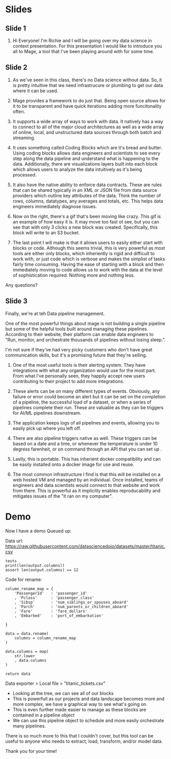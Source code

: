 # Slides

## Slide 1

1. Hi Everyone! I'm Richie and I will be going over my data science in context presentation. For this presentation I would like to introduce you all to Mage, a tool that I've been playing around with for some time.

## Slide 2

1. As we've seen in this class, there's no Data science without data. So, it is pretty intuitive that we need infrastrucure or plumbing to get our data where it can be used.

2. Mage provides a framework to do just that. Being open source allows for it to be transparent and have quick iterations adding more funcitonality often.

3. It supports a wide array of ways to work with data. It natively has a way to connect to all of the major cloud architectures as well as a wide array of online, local, and unstructured data sources through both batch and streaming.

4. It uses something called Coding Blocks which are it's bread and butter. Using coding blocks allows data engineers and scientists to see every step along the data pipeline and understand what is happening to the data. Additionally, there are visualizations layers built into each block which allows users to analyze the data intuitively as it's being processed.

5. It also have the native ability to enforce data contracts. These are rules that can be shared typically in an XML or JSON file from data source providers which outline key attributes of the data. Think the number of rows, columns, datatypes, any averages and totals, etc. This helps data engineers immediately diagnose issues.

6. Now on the right, there's a gif that's been moving like crazy. This gif is an example of how easy it is. It may move too fast ot see, but you can see that with only 3 clicks a new block was created. Specifically, this block will write to an S3 bucket.

7. The last point I will make is that it allows users to easily either start with blocks or code. Although this seems trivial, this is very powerful as most tools are either only blocks, which inheriently is rigid and difficult to work with, or just code which is verbose and makes the simplist of tasks fairly time consuming. Having the ease of starting with a block and then immediately moving to code allows us to work with the data at the level of sophistication required. Nothing more and nothing less.

Any questions?

## Slide 3

Finally, we're at teh Data pipeline management.

One of the most powerful things about mage is not building a single pipeline but some of the helpful tools built around managing these pipelines. According to their website, their platform can enable data engineers to "Run, monitor, and orchestrate thousands of pipelines without losing sleep.".

I'm not sure if they've had very picky customers who don't have great communication skills, but it's a promising future that they're selling.

1. One of the most useful tools is their alerting system. They have integrations with what any organization would use for the most part. From what I've personally seen, they happily accept new users contributing to their project to add more integrations.

2. These alerts can be on many different types of events. Obviously, any failure or error could become an alert but it can be set on the completion of a pipeline, the successful load of a dataset, or when a series of pipelines complete their run. These are valuable as they can be triggers for AI/ML pipelines downstream.

3. The application keeps logs of all pipelines and events, allowing you to easily pick up where you left off.

4. There are also pipeline triggers native as well. These triggers can be based on a date and a time, or whenever the temperature is under 10 degress farenheit, or on command through an API that you can set up .

5. Lastly, this is portable. This has inherient docker compatibility and can be easily installed onto a docker image for use and reuse.

6. The most common infrastructure I find is that this will be installed on a web hosted VM and managed by an individual. Once installed, teams of engineers and data scientists would connect to that website and work from there. This is powerful as it implicitly enables reproducability and mitigates issues of the "it ran on my computer".

# Demo

Now I have a demo Queued up:

Data url:
    https://raw.githubusercontent.com/datasciencedojo/datasets/master/titanic.csv

    tests
    print(len(output.columns))
    assert len(output.columns) == 12

Code for rename:

    column_rename_map = {
        'PassengerId'   : 'passenger_id'
        , 'Pclass'      : 'passenger_class'
        , 'Sibsp'       : 'num_siblings_or_spouses_aboard'
        , 'Parch'       : 'num_parents_or_children_aboard'
        , 'Fare'        : 'fare_dollars'
        , 'Embarked'    : 'port_of_embarkation'
        
    }

    data = data.rename(
        columns = column_rename_map
    )
    
    data.columns = map(
        str.lower
        , data.columns
    )

    return data

Data exporter > Local file > "titanic_tickets.csv"

- Looking at the tree, we can see all of our blocks
- This is powerfull as our projects and data landscape becomes more and more complex, we have a graphical way to see what's going on.
- This is even further made easier to manage as these blocks are contained in a pipeline object
- We can use this pipeline object to schedule and more easily orchestrate many pipelines.


There is so much more to this that I couldn't cover, but this tool can be useful to anyone who needs to extract, load, transform, and/or model data.

Thank you for your time!